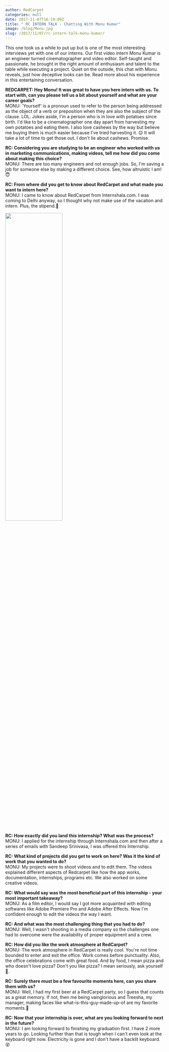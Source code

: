 ```yaml
---
author: RedCarpet
categories: null
date: 2017-11-07T16:19:09Z
title: " RC INTERN TALK - Chatting With Monu Kumar"
image: /blog/Monu.jpg
slug: /2017/11/07/rc-intern-talk-monu-kumar/
---
```



This one took us a while to put up but is one of the most interesting interviews yet with one of our interns. Our first video intern Monu Kumar is an engineer turned cinematographer and video editor. Self-taught and passionate, he brought in the right amount of enthusiasm and talent to the table while executing a project. Quiet on the outside, this chat with Monu reveals, just how deceptive looks can be.  Read more about his experience in this entertaining conversation.

**REDCARPET: Hey Monu! It was great to have you here intern with us. To start with, can you please tell us a bit about yourself and what are your career goals?**<br>
MONU: 'Yourself' is a pronoun used to refer to the person being addressed as the object of a verb or preposition when they are also the subject of the clause. LOL. Jokes aside,  I'm a person who is in love with potatoes since birth. I'd like to be a cinematographer one day apart from harvesting my own potatoes and eating them. I also love cashews by the way but believe me buying them is much easier because I've tried harvesting it. 😌 It will take a lot of time to get those out. I don't lie about cashews. Promise.

**RC: Considering you are studying to be an engineer who worked with us in marketing communications, making videos, tell me how did you come about making this choice?**<br>
MONU: There are too many engineers and not enough jobs. So, I'm saving a job for someone else by making a different choice. See, how altruistic I am! 😇

**RC: From where did you get to know about RedCarpet and what made you want to intern here?**<br>
MONU: I came to know about RedCarpet from Internshala.com. I was coming to Delhi anyway, so I thought why not make use of the vacation and intern. Plus, the stipend.🤑

<img src="/redcarpetcom/blog/Monukumar.jpg" width="60%" height="50%" style = "border:none">

**RC: How exactly did you land this internship? What was the process?**<br>
MONU: I applied for the internship through Internshala.com and then after a series of emails with Sandeep Srinivasa, I was offered this Internship.

**RC: What kind of projects did you get to work on here? Was it the kind of work that you wanted to do?**<br>
MONU: My projects were to shoot videos and to edit them. The videos explained different aspects of Redcarpet like how the app works, documentation, internships, programs etc. We also worked on some creative videos. 

**RC: What would say was the most beneficial part of this internship - your most important takeaway?**<br>
MONU: As a film editor, I would say I got more acquainted with editing softwares like Adobe Premiere Pro and Adobe After Effects. Now I'm confident enough to edit the videos the way I want.

**RC: And what was the most challenging thing that you had to do?**<br>
MONU: Well, I wasn't shooting in a media company so the challenges one had to overcome were the availability of proper equipment and a crew.

**RC: How did you like the work atmosphere at RedCarpet?**<br>
MONU: The work atmosphere in RedCarpet is really cool. You're not time bounded to enter and exit the office. Work comes before punctuality. Also, the office celebrations come with great food. And by food, I mean pizza and who doesn't love pizza? Don't you like pizza?  I mean seriously, ask yourself🍕.

**RC: Surely there must be a few favourite moments here, can you share them with us?**<br>
MONU: Well, I had my first beer at a RedCarpet party, so I guess that counts as a great memory. If not, then me being vainglorious and Treesha, my manager, making faces like what-is-this-guy-made-up-of are my favorite moments.🙆

**RC: Now that your internship is over, what are you looking forward to next in the future?**<br>
MONU: I am looking forward to finishing my graduation first. I have 2 more years to go. 
Looking further than that is tough when I can't even look at the keyboard right now. Electricity is gone and I don't have a backlit keyboard.😵